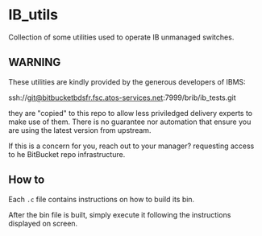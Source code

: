 # IB_utils

Collection of some utilities used to operate IB unmanaged switches.

## WARNING

These utilities are kindly provided by the generous developers of IBMS:

ssh://git@bitbucketbdsfr.fsc.atos-services.net:7999/brib/ib_tests.git

they are "copied" to this repo to allow less priviledged delivery experts to make use of them.
There is no guarantee nor automation that ensure you are using the latest version from upstream.

If this is a concern for you, reach out to your manager? requesting access to he BitBucket repo infrastructure.

## How to

Each `.c` file contains instructions on how to build its bin.

After the bin file is built, simply execute it following the instructions displayed on screen.